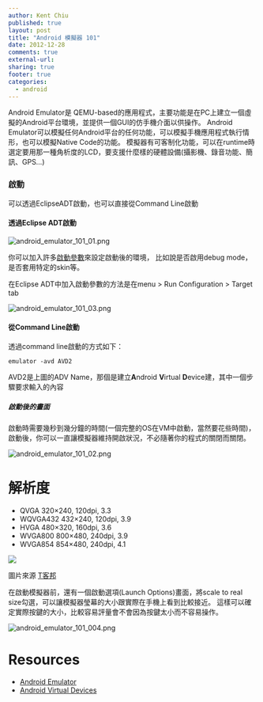 ```yaml
---
author: Kent Chiu
published: true
layout: post
title: "Android 模擬器 101"
date: 2012-12-28
comments: true
external-url:
sharing: true
footer: true
categories:
  - android
---
```



Android Emulator是
QEMU-based的應用程式，主要功能是在PC上建立一個虛擬的Android平台環境，並提供一個GUI的仿手機介面以供操作。
Android
Emulator可以模擬任何Android平台的任何功能，可以模擬手機應用程式執行情形，也可以模擬Native
Code的功能。
模擬器有可客制化功能，可以在runtime時選定要用那一種角析度的LCD，要支援什麼樣的硬體設備(攝影機、錄音功能、簡訊、GPS…)

### 啟動

可以透過EclipseADT啟動，也可以直接從Command Line啟動

#### 透過Eclipse ADT啟動

![android_emulator_101_01.png][android_emulator_101_01.png]

你可以加入許多[啟動參數](http://developer.android.com/guide/developing/tools/emulator.html#startup-options "http://developer.android.com/guide/developing/tools/emulator.html#startup-options")來設定啟動後的環境，
比如說是否啟用debug mode，是否套用特定的skin等。

在Eclipse ADT中加入啟動參數的方法是在menu \> Run Configuration \> Target
tab

![android_emulator_101_03.png][android_emulator_101_03.png]

#### 從Command Line啟動

透過command line啟動的方式如下：

```
emulator -avd AVD2
```

AVD2是上圖的ADV Name，那個是建立**A**ndroid **V**irtual
**D**evice建，其中一個步驟要求輸入的內容

##### 啟動後的畫面

啟動時需要幾秒到幾分鐘的時間(一個完整的OS在VM中啟動，當然要花些時間)，啟動後，你可以一直讓模擬器維持開啟狀況，不必隨著你的程式的關閉而關閉。

![android_emulator_101_02.png][android_emulator_101_02.png]

解析度
======

-   QVGA 320×240, 120dpi, 3.3
-   WQVGA432 432×240, 120dpi, 3.9
-   HVGA 480×320, 160dpi, 3.6
-   WVGA800 800×480, 240dpi, 3.9
-   WVGA854 854×480, 240dpi, 4.1

![](http://cdn3.techbang.com.tw/system/images/23074/original/ex_1_wv1.jpg)

圖片來源
[T客邦](http://www.techbang.com.tw/posts/3053-search-text-to-explain-words-wvga-high-resolution-handheld-devices-necessary?utm_source=feedburner&utm_medium=feed&utm_campaign=Feed%3A+techbang+%28T%E5%AE%A2%E9%82%A6+%E6%9C%80%E6%96%B0%E6%96%87%E7%AB%A0%29&utm_content=Google+Reader "http://www.techbang.com.tw/posts/3053-search-text-to-explain-words-wvga-high-resolution-handheld-devices-necessary?utm_source=feedburner&utm_medium=feed&utm_campaign=Feed%3A+techbang+%28T%E5%AE%A2%E9%82%A6+%E6%9C%80%E6%96%B0%E6%96%87%E7%AB%A0%29&utm_content=Google+Reader")

在啟動模擬器前，還有一個啟動選項(Launch Options)畫面，將scale to real
size勾選，可以讓模擬器瑩幕的大小跟實際在手機上看到比較接近。
這樣可以確定實際按鍵的大小，比較容易評量會不會因為按鍵太小而不容易操作。

![android_emulator_101_004.png][android_emulator_101_004.png]

Resources
=========

-   [Android Emulator](http://developer.android.com/guide/developing/tools/emulator.html "http://developer.android.com/guide/developing/tools/emulator.html")
-   [Android Virtual Devices](http://developer.android.com/guide/developing/tools/avd.html "http://developer.android.com/guide/developing/tools/avd.html")


[android_emulator_101_01.png]: http://blog.kent-chiu.com/images/2012-12-28/android_emulator_101_01.png
[android_emulator_101_03.png]: http://blog.kent-chiu.com/images/2012-12-28/android_emulator_101_03.png
[android_emulator_101_02.png]: http://blog.kent-chiu.com/images/2012-12-28/android_emulator_101_02.png
[android_emulator_101_004.png]: http://blog.kent-chiu.com/images/2012-12-28/android_emulator_101_004.png
